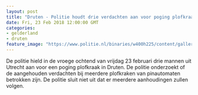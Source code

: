 ```yaml
---
layout: post
title: "Druten - Politie houdt drie verdachten aan voor poging plofkraak"
date: Fri, 23 Feb 2018 12:00:00 GMT
categories: 
- gelderland 
- druten 
feature_image: "https://www.politie.nl/binaries/w400h225/content/gallery/politie/nieuws/2017/maar/05-amsterdam/plofkraak-uithoorn-.jpg"
---
```


De politie hield in de vroege ochtend van vrijdag 23 februari drie mannen uit Utrecht aan voor een poging plofkraak in Druten. De politie onderzoekt of de aangehouden verdachten bij meerdere plofkraken van pinautomaten betrokken zijn. De politie sluit niet uit dat er meerdere aanhoudingen zullen volgen.
